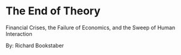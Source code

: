 # The End of Theory

Financial Crises, the Failure of Economics, and the Sweep of Human Interaction

By: Richard Bookstaber
